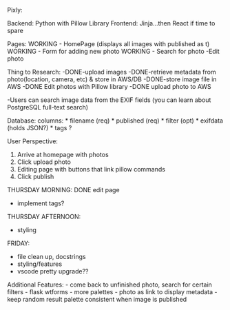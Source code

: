Pixly:

Backend: Python with Pillow Library
Frontend: Jinja...then React if time to spare


Pages:
WORKING - HomePage (displays all images with published as t)
WORKING - Form for adding new photo
WORKING - Search for photo
-Edit photo


Thing to Research:
-DONE-upload images
-DONE-retrieve metadata from photo(location, camera, etc) & store in AWS/DB
-DONE-store image file in AWS
-DONE Edit photos with Pillow library
-DONE upload photo to AWS 

-Users can search image data from the EXIF fields (you can learn about PostgreSQL full-text search)


Database:
    columns:
        * filename (req)
        * published (req)
        * filter (opt)
        * exifdata (holds JSON?)
        * tags ?


User Perspective:
1. Arrive at homepage with photos
2. Click upload photo
3. Editing page with buttons that link pillow commands
4. Click publish

THURSDAY MORNING:
DONE edit page
- implement tags?

THURSDAY AFTERNOON:
- styling

FRIDAY:
- file clean up, docstrings
- styling/features
- vscode pretty upgrade??
    
    
Additional Features: 
    - come back to unfinished photo, search for certain filters
    - flask wtforms
    - more palettes
    - photo as link to display metadata
    - keep random result palette consistent when image is published
    
